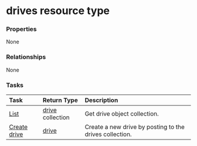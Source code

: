 # drives resource type



### Properties
None

### Relationships
None


### Tasks

| Task		   | Return Type	|Description|
|:---------------|:--------|:----------|
|[List](../api/drive_list.md) | [drive](drive.md) collection |Get drive object collection. |
|[Create drive](../api/drive_post_drives.md) |[drive](drive.md)| Create a new drive by posting to the drives collection.|

<!-- uuid: e713a5d8-d036-4f40-ba43-a845ba8d2f02
2015-10-19 10:21:28 UTC -->
<!-- {
  "type": "#page.annotation",
  "description": "drives resource",
  "keywords": "",
  "section": "documentation",
  "tocPath": ""
}-->
